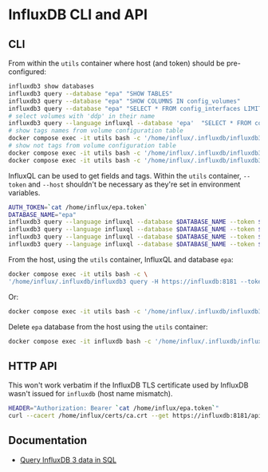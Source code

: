 # InfluxDB CLI and API

## CLI

From within the `utils` container where host (and token) should be pre-configured:

```sh
influxdb3 show databases
influxdb3 query --database "epa" "SHOW TABLES"
influxdb3 query --database "epa" "SHOW COLUMNS IN config_volumes"
influxdb3 query --database "epa" "SELECT * FROM config_interfaces LIMIT 1"
# select volumes with 'ddp' in their name
influxdb3 query --language influxql --database 'epa'  "SELECT * FROM config_volumes WHERE label =~ /ddp/ LIMIT 1"
# show tags names from volume configuration table
docker compose exec -it utils bash -c '/home/influx/.influxdb/influxdb3 query -H https://influxdb:8181 --token `cat /home/influx/epa.token` --language sql --database epa "SELECT key, data_type FROM system.influxdb_schema WHERE measurement = '\''config_volumes'\'' AND data_type = '\''tag'\''"'
# show not tags from volume configuration table
docker compose exec -it utils bash -c '/home/influx/.influxdb/influxdb3 query -H https://influxdb:8181 --token `cat /home/influx/epa.token` --language sql --database epa "SELECT key, data_type FROM system.influxdb_schema WHERE measurement = '\''config_volumes'\'' AND data_type != '\''tag'\''"'
docker compose exec -it utils bash -c '/home/influx/.influxdb/influxdb3 query -H https://influxdb:8181 --token `cat /home/influx/epa.token` --language sql --database epa "SHOW COLUMNS FROM config_volumes"'
```

InfluxQL can be used to get fields and tags. Within the `utils` container, `--token` and `--host` shouldn't be necessary as they're set in environment variables.

```sh
AUTH_TOKEN=`cat /home/influx/epa.token`
DATABASE_NAME="epa"
influxdb3 query --language influxql --database $DATABASE_NAME --token $AUTH_TOKEN "SHOW MEASUREMENTS"
influxdb3 query --language influxql --database $DATABASE_NAME --token $AUTH_TOKEN "SHOW FIELD KEYS FROM config_volumes"
influxdb3 query --language influxql --database $DATABASE_NAME --token $AUTH_TOKEN "SHOW TAG KEYS FROM config_volumes"
influxdb3 query --language influxql --database $DATABASE_NAME --token $AUTH_TOKEN "SHOW TAG KEYS WHERE pool_id = 'ZFS'"
```

From the host, using the `utils` container, InfluxQL and database `epa`:

```sh
docker compose exec -it utils bash -c \
'/home/influx/.influxdb/influxdb3 query -H https://influxdb:8181 --token `cat /home/influx/epa.token` --language influxql --database epa "SHOW MEASUREMENTS"'
```

Or:

```sh
docker compose exec -it utils bash -c '/home/influx/.influxdb/influxdb3 query -H https://influxdb:8181 --token `cat /home/influx/epa.token` --language influxql  --database epa "SHOW MEASUREMENTS"'
```

Delete `epa` database from the host using the `utils` container:

```sh
docker compose exec -it influxdb bash -c '/home/influx/.influxdb/influxdb3 delete database epa -H https://influxdb:8181 --token `cat /home/influx/tokens/epa.token`'
```

## HTTP API

This won't work verbatim if the InfluxDB TLS certificate used by InfluxDB wasn't issued for `influxdb` (host name mismatch).

```sh
HEADER="Authorization: Bearer `cat /home/influx/epa.token`"
curl --cacert /home/influx/certs/ca.crt --get https://influxdb:8181/api/v3/query_sql  --header "${HEADER}" --data-urlencode "db=epa" --data-urlencode "q=SELECT * FROM config_volumes LIMIT 2"
```

## Documentation

- [Query InfluxDB 3 data in SQL](https://docs.influxdata.com/influxdb3/core/query-data/sql/)
